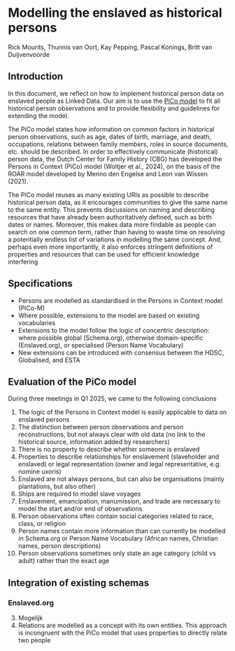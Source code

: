 # Modelling the enslaved as historical persons

Rick Mourits, Thunnis van Oort, Kay Pepping, Pascal Konings, Britt van Duijvenvoorde

## Introduction

In this document, we reflect on how to implement historical person data on enslaved people as Linked Data. Our aim is to use the [PiCo model](https://www.personsincontext.org) to fit all historical person observations  and to provide flexibility and guidelines for extending the model.

The PiCo model states how information on common factors in historical person observations, such as age, dates of birth, marriage, and death, occupations, relations between family members, roles in source documents, etc. should be described. In order to effectively communicate (historical) person data, the Dutch Center for Family History (CBG) has developed the Persons in Context (PiCo) model (Woltjer et al., 2024), on the basis of the ROAR model developed by Menno den Engelse and Leon van Wissen (2021). 

The PiCo model reuses as many existing URIs as possible to describe historical person data, as it encourages communities to give the same name to the same entity. This prevents discussions on naming and describing resources that have already been authoritatively defined, such as birth dates or names. Moreover, this makes data more findable as people can search on one common term, rather than having to waste time on resolving a potentially endless list of variations in modelling the same concept. And, perhaps even more importantly, it also enforces stringent definitions of properties and resources that can be used for efficient knowledge interfering

## Specifications
- Persons are modelled as standardised in the Persons in Context model (PiCo-M)
- Where possible, extensions to the model are based on existing vocabularies
- Extensions to the model follow the logic of concentric description: where possible global (Schema.org), otherwise domain-specific (Enslaved.org), or specialised (Person Name Vocabulary)
- New extensions can be introduced with consensus between the HDSC, Globalised, and ESTA

## Evaluation of the PiCo model
During three meetings in Q1 2025, we came to the following conclusions

1. The logic of the Persons in Context model is easily applicable to data on enslaved persons
2. The distinction between person observations and person reconstructions, but not always clear with old data (no link to the historical source, information added by researchers)
3. There is no property to describe whether someone is enslaved
4. Properties to describe relationships for enslavement (slaveholder and enslaved) or legal representation (owner and legal representative, e.g. nomine uxoris)
5. Enslaved are not always persons, but can also be organisations (mainly plantations, but also other)
6. Ships are required to model slave voyages
7. Enslavement, emancipation, manumission, and trade are necessary to model the start and/or end of observations
8. Person observations often contain social categories related to race, class, or religion
9. Person names contain more information than can currently be modelled in Schema.org or Person Name Vocabulary (African names, Christian names, person descriptions)
10. Person observations sometimes only state an age category (child vs adult) rather than the exact age

## Integration of existing schemas

### Enslaved.org
3. Mogelijk
4. Relations are modelled as a concept with its own entities. This approach is incongruent with the PiCo model that uses properties to directly relate two people
